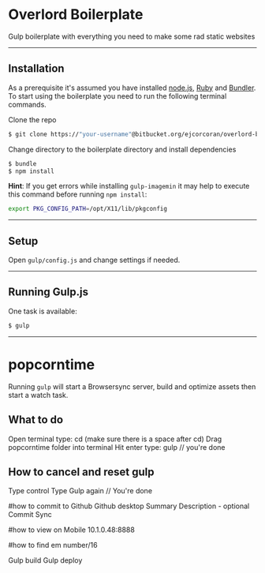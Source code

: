# Overlord Boilerplate

Gulp boilerplate with everything you need to make some rad static websites

* * *

## Installation
As a prerequisite it's assumed you have installed [node.js](http://nodejs.org), [Ruby](https://www.ruby-lang.org/en/) and [Bundler](http://bundler.io). To start using the boilerplate you need to run the following terminal commands.

Clone the repo

```sh
$ git clone https://"your-username"@bitbucket.org/ejcorcoran/overlord-boilerplate.git
```

Change directory to the boilerplate directory and install dependencies

```sh
$ bundle
$ npm install
```

**Hint**: If you get errors while installing `gulp-imagemin` it may help to execute this command before running `npm install`:

```sh
export PKG_CONFIG_PATH=/opt/X11/lib/pkgconfig
```

* * *

## Setup

Open `gulp/config.js` and change settings if needed.

* * *

## Running Gulp.js

One task is available:

```sh
$ gulp
```



* * *


# popcorntime

Running `gulp` will start a Browsersync server, build and optimize assets then start a watch task.

## What to do
Open terminal
type: cd (make sure there is a space after cd)
Drag popcorntime folder into terminal
Hit enter
type: gulp
// you're done

## How to cancel and reset gulp
Type control
Type Gulp again
// You're done


#how to commit to Github
Github desktop
Summary
Description - optional
Commit
Sync

#how to view on Mobile
10.1.0.48:8888

#how to find em
number/16

Gulp build
Gulp deploy 
